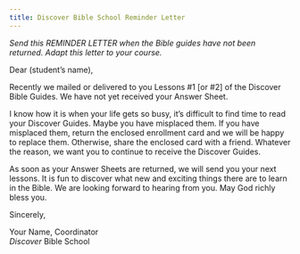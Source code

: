 ```yaml
---
title: Discover Bible School Reminder Letter
---
```


_Send this REMINDER LETTER when the Bible guides have not been returned. Adapt this letter to your course._

Dear (student’s name),

Recently we mailed or delivered to you Lessons #1 [or #2] of the Discover Bible Guides. We have not yet received your Answer Sheet.

I know how it is when your life gets so busy, it’s difficult to find time to read your Discover Guides. Maybe you have misplaced them. If you have misplaced them, return the enclosed enrollment card and we will be happy to replace them. Otherwise, share the enclosed card with a friend. Whatever the reason, we want you to continue to receive the Discover Guides.

As soon as your Answer Sheets are returned, we will send you your next lessons. It is fun to discover what new and exciting things there are to learn in the Bible. We are looking forward to hearing from you. May God richly bless you.

Sincerely,

Your Name, Coordinator\
_Discover_ Bible School